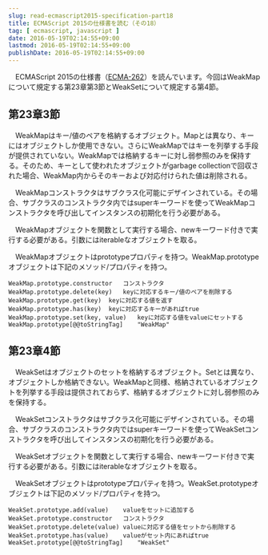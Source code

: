 ```yaml
---
slug: read-ecmascript2015-specification-part18
title: ECMAScript 2015の仕様書を読む（その18）
tag: [ ecmascript, javascript ]
date: 2016-05-19T02:14:55+09:00
lastmod: 2016-05-19T02:14:55+09:00
publishDate: 2016-05-19T02:14:55+09:00
---
```



　ECMAScript 2015の仕様書（[ECMA-262](http://www.ecma-international.org/publications/standards/Ecma-262.html)）を読んでいます。今回はWeakMapについて規定する第23章第3節とWeakSetについて規定する第4節。

## 第23章3節


　WeakMapはキー/値のペアを格納するオブジェクト。Mapとは異なり、キーにはオブジェクトしか使用できない。さらにWeakMapではキーを列挙する手段が提供されていない。WeakMapでは格納するキーに対し弱参照のみを保持する。そのため、キーとして使われたオブジェクトがgarbage collectionで回収された場合、WeakMap内からそのキーおよび対応付けられた値は削除される。

　WeakMapコンストラクタはサブクラス化可能にデザインされている。その場合、サブクラスのコンストラクタ内ではsuperキーワードを使ってWeakMapコンストラクタを呼び出してインスタンスの初期化を行う必要がある。

　WeakMapオブジェクトを関数として実行する場合、newキーワード付きで実行する必要がある。引数にはiterableなオブジェクトを取る。

　WeakMapオブジェクトはprototypeプロパティを持つ。WeakMap.prototypeオブジェクトは下記のメソッド/プロパティを持つ。

```
WeakMap.prototype.constructor	コンストラクタ
WeakMap.prototype.delete(key)	keyに対応するキー/値のペアを削除する
WeakMap.prototype.get(key)	keyに対応する値を返す
WeakMap.prototype.has(key)	keyに対応するキーがあればtrue
WeakMap.prototype.set(key, value)	keyに対応する値をvalueにセットする
WeakMap.prototype[@@toStringTag]	"WeakMap"
```


## 第23章4節


　WeakSetはオブジェクトのセットを格納するオブジェクト。Setとは異なり、オブジェクトしか格納できない。WeakMapと同様、格納されているオブジェクトを列挙する手段は提供されておらず、格納するオブジェクトに対し弱参照のみを保持する。

　WeakSetコンストラクタはサブクラス化可能にデザインされている。その場合、サブクラスのコンストラクタ内ではsuperキーワードを使ってWeakSetコンストラクタを呼び出してインスタンスの初期化を行う必要がある。

　WeakSetオブジェクトを関数として実行する場合、newキーワード付きで実行する必要がある。引数にはiterableなオブジェクトを取る。

　WeakSetオブジェクトはprototypeプロパティを持つ。WeakSet.prototypeオブジェクトは下記のメソッド/プロパティを持つ。

```
WeakSet.prototype.add(value)	valueをセットに追加する
WeakSet.prototype.constructor	コンストラクタ
WeakSet.prototype.delete(value)	valueに対応する値をセットから削除する
WeakSet.prototype.has(value)	valueがセット内にあればtrue
WeakSet.prototype[@@toStringTag]	"WeakSet"
```

